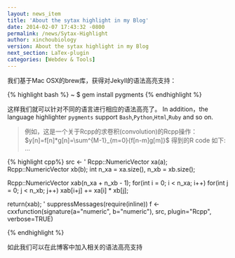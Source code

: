 ```yaml
---
layout: news_item
title: 'About the sytax highlight in my Blog'
date: 2014-02-07 17:43:32 -0800
permalink: /news/Sytax-Highlight
author: xinchoubiology
version: About the sytax highlight in my Blog
next_section: LaTex-plugin
categories: [Webdev & Tools]
---
```


我们基于Mac OSX的brew库，获得对Jekyll的语法高亮支持：

{% highlight bash %}
~ $ gem install pygments
{% endhighlight %}

<!-- more -->

这样我们就可以针对不同的语言进行相应的语法高亮了。
In addition，the language highlighter `pygments` support `Bash`,`Python`,`Html`,`Ruby` and so on.

> 例如，这是一个关于Rcpp的求卷积(convolution)的Rcpp操作：
	$y[n]=f[n]*g[n]=\sum^{M-1}_{m=0}{f[n-m]g[m]}$
	得到的R code 如下: ...

{% highlight cpp%}
src <- '
  Rcpp::NumericVector xa(a);
  Rcpp::NumericVector xb(b);
  int n_xa = xa.size(), n_xb = xb.size();
  
  Rcpp::NumericVector xab(n_xa + n_xb - 1);
  for(int i = 0; i < n_xa; i++)
    for(int j = 0; j < n_xb; j++)
      xab[i+j] += xa[i] * xb[j];
  
  return(xab); 
'
suppressMessages(require(inline))
f <- cxxfunction(signature(a="numeric", b="numeric"), src, plugin="Rcpp", verbose=TRUE)

{% endhighlight %}


如此我们可以在此博客中加入相关的语法高亮支持
